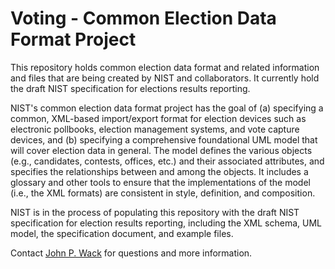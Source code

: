 # Voting - Common Election Data Format Project

This repository holds common election data format and related information and files that are being created by NIST and collaborators.  It currently hold the draft NIST specification for elections results reporting.

NIST's common election data format project has the goal of (a) specifying a common, XML-based import/export format for election devices such as electronic pollbooks, election management systems, and vote capture devices, and (b) specifying a comprehensive foundational UML model that will cover election data in general.  The model defines the various objects (e.g., candidates, contests, offices, etc.) and their associated attributes, and specifies the relationships between and among the objects.  It includes a glossary and other tools to ensure that the implementations of the model (i.e., the XML formats) are consistent in style, definition, and composition.

NIST is in the process of populating this repository with the draft NIST specification for election results reporting, including the XML schema, UML model, the specification document, and example files.

Contact [John P. Wack](mailto:john.wack@nist.gov) for questions and more information.
